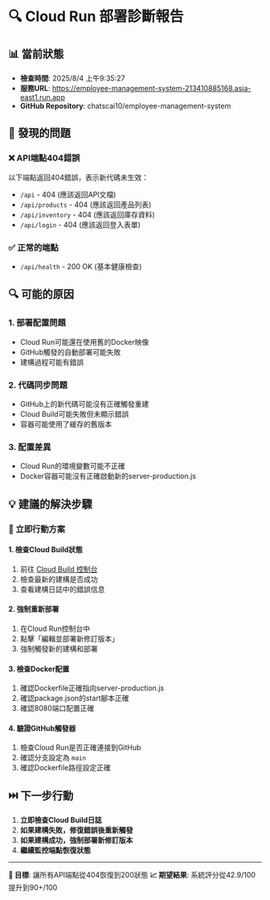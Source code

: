 # 🔍 Cloud Run 部署診斷報告

## 📊 當前狀態
- **檢查時間**: 2025/8/4 上午9:35:27
- **服務URL**: https://employee-management-system-213410885168.asia-east1.run.app
- **GitHub Repository**: chatscai10/employee-management-system

## 🚨 發現的問題

### ❌ API端點404錯誤
以下端點返回404錯誤，表示新代碼未生效：
- `/api` - 404 (應該返回API文檔)
- `/api/products` - 404 (應該返回產品列表)
- `/api/inventory` - 404 (應該返回庫存資料)
- `/api/login` - 404 (應該返回登入表單)

### ✅ 正常的端點
- `/api/health` - 200 OK (基本健康檢查)

## 🔍 可能的原因

### 1. **部署配置問題**
- Cloud Run可能還在使用舊的Docker映像
- GitHub觸發的自動部署可能失敗
- 建構過程可能有錯誤

### 2. **代碼同步問題**
- GitHub上的新代碼可能沒有正確觸發重建
- Cloud Build可能失敗但未顯示錯誤
- 容器可能使用了緩存的舊版本

### 3. **配置差異**
- Cloud Run的環境變數可能不正確
- Docker容器可能沒有正確啟動新的server-production.js

## 💡 建議的解決步驟

### 🚀 立即行動方案

#### 1. **檢查Cloud Build狀態**
1. 前往 [Cloud Build 控制台](https://console.cloud.google.com/cloud-build/builds)
2. 檢查最新的建構是否成功
3. 查看建構日誌中的錯誤信息

#### 2. **強制重新部署**
1. 在Cloud Run控制台中
2. 點擊「編輯並部署新修訂版本」
3. 強制觸發新的建構和部署

#### 3. **檢查Docker配置**
1. 確認Dockerfile正確指向server-production.js
2. 確認package.json的start腳本正確
3. 確認8080端口配置正確

#### 4. **驗證GitHub觸發器**
1. 檢查Cloud Run是否正確連接到GitHub
2. 確認分支設定為 `main`
3. 確認Dockerfile路徑設定正確

## ⏭️ 下一步行動

1. **立即檢查Cloud Build日誌**
2. **如果建構失敗，修復錯誤後重新觸發**
3. **如果建構成功，強制部署新修訂版本**
4. **繼續監控端點恢復狀態**

---
**🎯 目標**: 讓所有API端點從404恢復到200狀態
**📈 期望結果**: 系統評分從42.9/100提升到90+/100
